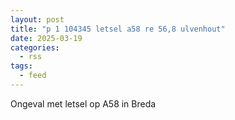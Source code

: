 ```yaml
---
layout: post
title: "p 1 104345 letsel a58 re 56,8 ulvenhout"
date: 2025-03-19
categories: 
  - rss
tags: 
  - feed
---
```


Ongeval met letsel op A58 in Breda
